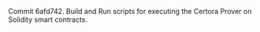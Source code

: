 Commit 6afd742.                    Build and Run scripts for executing the Certora Prover on Solidity smart contracts.
